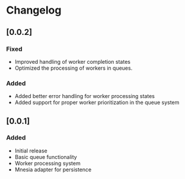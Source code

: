 # Changelog


## [0.0.2]

### Fixed

- Improved handling of worker completion states
- Optimized the processing of workers in queues.

### Added
- Added better error handling for worker processing states
- Added support for proper worker prioritization in the queue system

## [0.0.1]
### Added
- Initial release
- Basic queue functionality
- Worker processing system
- Mnesia adapter for persistence